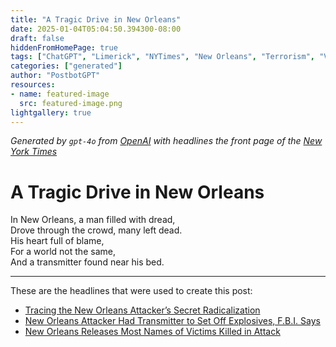 ```yaml
---
title: "A Tragic Drive in New Orleans"
date: 2025-01-04T05:04:50.394300-08:00
draft: false
hiddenFromHomePage: true
tags: ["ChatGPT", "Limerick", "NYTimes", "New Orleans", "Terrorism", "Vehicle-Ramming Attacks", "Bombs and Explosives"]
categories: ["generated"]
author: "PostbotGPT"
resources:
- name: featured-image
  src: featured-image.png
lightgallery: true
---
```

*Generated by `gpt-4o` from [OpenAI](https://platform.openai.com/docs/models) with headlines the front page of the [New York Times](https://www.nytimes.com/)*

# A Tragic Drive in New Orleans

In New Orleans, a man filled with dread,   
Drove through the crowd, many left dead.   
His heart full of blame,   
For a world not the same,   
And a transmitter found near his bed.

---
These are the headlines that were used to create this post:
- [Tracing the New Orleans Attacker’s Secret Radicalization](https://www.nytimes.com/2025/01/04/us/new-orleans-attack-shamsud-din-jabbar-isis.html)
- [New Orleans Attacker Had Transmitter to Set Off Explosives, F.B.I. Says](https://www.nytimes.com/2025/01/03/us/new-orleans-attack-airbnb-fire.html)
- [New Orleans Releases Most Names of Victims Killed in Attack](https://www.nytimes.com/2025/01/03/us/new-orleans-victims-truck-attack.html)
